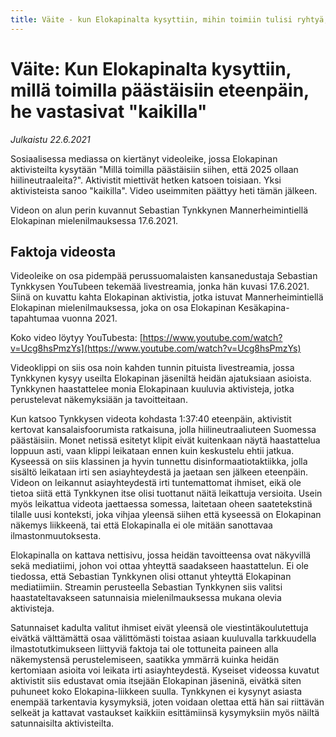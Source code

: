 ```yaml
---
title: Väite - kun Elokapinalta kysyttiin, mihin toimiin tulisi ryhtyä, he vastasivat "kaikilla"
---
```


# Väite: Kun Elokapinalta kysyttiin, millä toimilla päästäisiin eteenpäin, he vastasivat "kaikilla"

*Julkaistu 22.6.2021*

Sosiaalisessa mediassa on kiertänyt videoleike, jossa Elokapinan aktivisteilta kysytään "Millä toimilla päästäisiin siihen, että 2025 ollaan hiilineutraaleita?". Aktivistit miettivät hetken katsoen toisiaan. Yksi aktivisteista sanoo "kaikilla". Video useimmiten päättyy heti tämän jälkeen.

Videon on alun perin kuvannut Sebastian Tynkkynen Mannerheimintiellä Elokapinan mielenilmauksessa 17.6.2021.

## Faktoja videosta

Videoleike on osa pidempää perussuomalaisten kansanedustaja Sebastian Tynkkysen YouTubeen tekemää livestreamia, jonka hän kuvasi 17.6.2021. Siinä on kuvattu kahta Elokapinan aktivistia, jotka istuvat Mannerheimintiellä Elokapinan mielenilmauksessa, joka on osa Elokapinan Kesäkapina-tapahtumaa vuonna 2021.

Koko video löytyy YouTubesta: [https://www.youtube.com/watch?v=Ucg8hsPmzYs](https://www.youtube.com/watch?v=Ucg8hsPmzYs)

Videoklippi on siis osa noin kahden tunnin pituista livestreamia, jossa Tynkkynen kysyy useilta Elokapinan jäseniltä heidän ajatuksiaan asioista. Tynkkynen haastattelee monia Elokapinaan kuuluvia aktivisteja, jotka perustelevat näkemyksiään ja tavoitteitaan.

Kun katsoo Tynkkysen videota kohdasta 1:37:40 eteenpäin, aktivistit kertovat kansalaisfoorumista ratkaisuna, jolla hiilineutraaliuteen Suomessa päästäisiin. Monet netissä esitetyt klipit eivät kuitenkaan näytä haastattelua loppuun asti, vaan klippi leikataan ennen kuin keskustelu ehtii jatkua. Kyseessä on siis klassinen ja hyvin tunnettu disinformaatiotaktiikka, jolla sisältö leikataan irti sen asiayhteydestä ja jaetaan sen jälkeen eteenpäin. Videon on leikannut asiayhteydestä irti tuntemattomat ihmiset, eikä ole tietoa siitä että Tynkkynen itse olisi tuottanut näitä leikattuja versioita. Usein myös leikattua videota jaettaessa somessa, laitetaan oheen saatetekstinä tilalle uusi konteksti, joka vihjaa yleensä siihen että kyseessä on Elokapinan näkemys liikkeenä, tai että Elokapinalla ei ole mitään sanottavaa ilmastonmuutoksesta.

Elokapinalla on kattava nettisivu, jossa heidän tavoitteensa ovat näkyvillä sekä mediatiimi, johon voi ottaa yhteyttä saadakseen haastattelun. Ei ole tiedossa, että Sebastian Tynkkynen olisi ottanut yhteyttä Elokapinan mediatiimiin. Streamin perusteella Sebastian Tynkkynen siis valitsi haastateltavakseen satunnaisia mielenilmauksessa mukana olevia aktivisteja.

Satunnaiset kadulta valitut ihmiset eivät yleensä ole viestintäkoulutettuja eivätkä välttämättä osaa välittömästi toistaa asiaan kuuluvalla tarkkuudella ilmastotutkimukseen liittyviä faktoja tai ole tottuneita paineen alla näkemystensä perustelemiseen, saatikka ymmärrä kuinka heidän kertomiaan asioita voi leikata irti asiayhteydestä. Kyseiset videossa kuvatut aktivistit siis edustavat omia itsejään Elokapinan jäseninä, eivätkä siten puhuneet koko Elokapina-liikkeen suulla. Tynkkynen ei kysynyt asiasta enempää tarkentavia kysymyksiä, joten voidaan olettaa että hän sai riittävän selkeät ja kattavat vastaukset kaikkiin esittämiinsä kysymyksiin myös näiltä satunnaisilta aktivisteilta.
